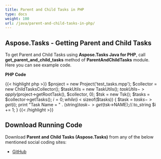 ```yaml
---
title: Parent and Child Tasks in PHP
type: docs
weight: 100
url: /java/parent-and-child-tasks-in-php/
---
```


## **Aspose.Tasks - Getting Parent and Child Tasks**
To get Parent and Child Tasks using **Aspose.Tasks Java for PHP**, call **get_parent_and_child_tasks** method of **ParentAndChildTasks** module. Here you can see example code.

**PHP Code**

{{< highlight php >}}
$project = new Project('test_tasks.mpp');
$collector = new ChildTasksCollector();
$taskUtils = new TaskUtils();
$taskUtils->apply($project->getRootTask(), $collector, 0);
$tsk = new Tsk();
$tasks = $collector->getTasks();
$i = 0;
while ($i < sizeof($tasks))
{
    $task = $tasks->get($i);
    print "Task Name = " . (string)$task->get($tsk->NAME);//.to_string
    $i += 1;
}
{{< /highlight >}}

## **Download Running Code**
Download **Parent and Child Tasks (Aspose.Tasks)** from any of the below mentioned social coding sites:

- [GitHub](https://github.com/aspose-tasks/Aspose.Tasks-for-Java/blob/master/Plugins/Aspose_Tasks_Java_for_PHP/src/aspose/tasks/WorkingWithTasks/ParentAndChildTasks.php)
